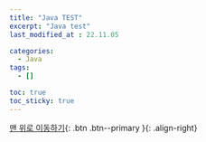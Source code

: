 ```yaml
---
title: "Java TEST"
excerpt: "Java test"
last_modified_at : 22.11.05

categories:
  - Java
tags:
  - []

toc: true
toc_sticky: true
---
```



[맨 위로 이동하기](#){: .btn .btn--primary }{: .align-right}